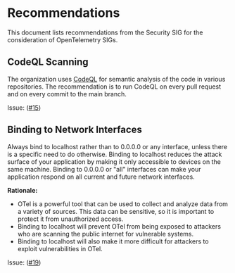 # Recommendations

This document lists recommendations from the Security SIG for
the consideration of OpenTelemetry SIGs.

## CodeQL Scanning

The organization uses [CodeQL](https://codeql.github.com/) for semantic analysis
of the code in various repositories. The recommendation is to run CodeQL on every
pull request and on every commit to the main branch.

Issue: ([#15](https://github.com/open-telemetry/sig-security/issues/15))

## Binding to Network Interfaces
Always bind to localhost rather than to 0.0.0.0 or any interface, unless there is a specific need to do otherwise. Binding to localhost reduces the attack surface of your application by making it only accessible to devices on the same machine.
Binding to 0.0.0.0 or "all" interfaces can make your application respond on all current and future network interfaces.

**Rationale:**
* OTel is a powerful tool that can be used to collect and analyze data from a variety of sources. This data can be sensitive, so it is important to protect it from unauthorized access.
* Binding to localhost will prevent OTel from being exposed to attackers who are scanning the public internet for vulnerable systems.
* Binding to localhost will also make it more difficult for attackers to exploit vulnerabilities in OTel.

Issue: ([#19](https://github.com/open-telemetry/sig-security/issues/19#issue-1926445623))
